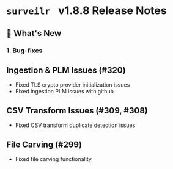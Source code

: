 # `surveilr ` v1.8.8 Release Notes

## 🚀 What's New

### **1. Bug-fixes**
## Ingestion & PLM Issues (#320)
  - Fixed TLS crypto provider initialization issues
  - Fixed ingestion PLM issues with github
## CSV Transform Issues (#309, #308)
  - Fixed CSV transform duplicate detection issues
## File Carving (#299)
  - Fixed file carving functionality